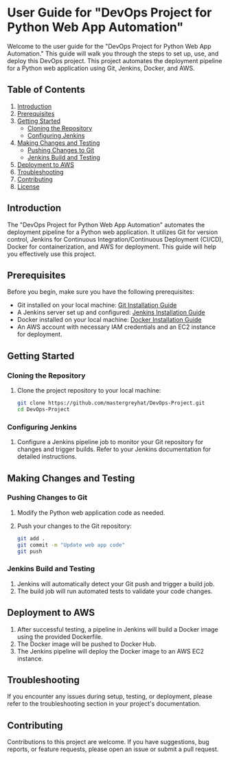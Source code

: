 # User Guide for "DevOps Project for Python Web App Automation"

Welcome to the user guide for the "DevOps Project for Python Web App Automation." This guide will walk you through the steps to set up, use, and deploy this DevOps project. This project automates the deployment pipeline for a Python web application using Git, Jenkins, Docker, and AWS.

## Table of Contents

1. [Introduction](#introduction)
2. [Prerequisites](#prerequisites)
3. [Getting Started](#getting-started)
    - [Cloning the Repository](#cloning-the-repository)
    - [Configuring Jenkins](#configuring-jenkins)
4. [Making Changes and Testing](#making-changes-and-testing)
    - [Pushing Changes to Git](#pushing-changes-to-git)
    - [Jenkins Build and Testing](#jenkins-build-and-testing)
5. [Deployment to AWS](#deployment-to-aws)
6. [Troubleshooting](#troubleshooting)
7. [Contributing](#contributing)
8. [License](#license)

## Introduction

The "DevOps Project for Python Web App Automation" automates the deployment pipeline for a Python web application. It utilizes Git for version control, Jenkins for Continuous Integration/Continuous Deployment (CI/CD), Docker for containerization, and AWS for deployment. This guide will help you effectively use this project.

## Prerequisites

Before you begin, make sure you have the following prerequisites:

- Git installed on your local machine: [Git Installation Guide](https://git-scm.com/book/en/v2/Getting-Started-Installing-Git)
- A Jenkins server set up and configured: [Jenkins Installation Guide](https://www.jenkins.io/doc/book/installing/)
- Docker installed on your local machine: [Docker Installation Guide](https://docs.docker.com/get-docker/)
- An AWS account with necessary IAM credentials and an EC2 instance for deployment.

## Getting Started

### Cloning the Repository

1. Clone the project repository to your local machine:

   ```bash
   git clone https://github.com/mastergreyhat/DevOps-Project.git
   cd DevOps-Project

### Configuring Jenkins

1. Configure a Jenkins pipeline job to monitor your Git repository for changes and trigger builds. Refer to your Jenkins documentation for detailed instructions.

## Making Changes and Testing

### Pushing Changes to Git

1. Modify the Python web application code as needed.
2. Push your changes to the Git repository:

   ```bash
   git add .
   git commit -m "Update web app code"
   git push

### Jenkins Build and Testing

1. Jenkins will automatically detect your Git push and trigger a build job.
2. The build job will run automated tests to validate your code changes.

## Deployment to AWS

1. After successful testing, a pipeline in Jenkins will build a Docker image using the provided Dockerfile.
2. The Docker image will be pushed to Docker Hub.
3. The Jenkins pipeline will deploy the Docker image to an AWS EC2 instance.

## Troubleshooting

If you encounter any issues during setup, testing, or deployment, please refer to the troubleshooting section in your project's documentation.

## Contributing

Contributions to this project are welcome. If you have suggestions, bug reports, or feature requests, please open an issue or submit a pull request.


